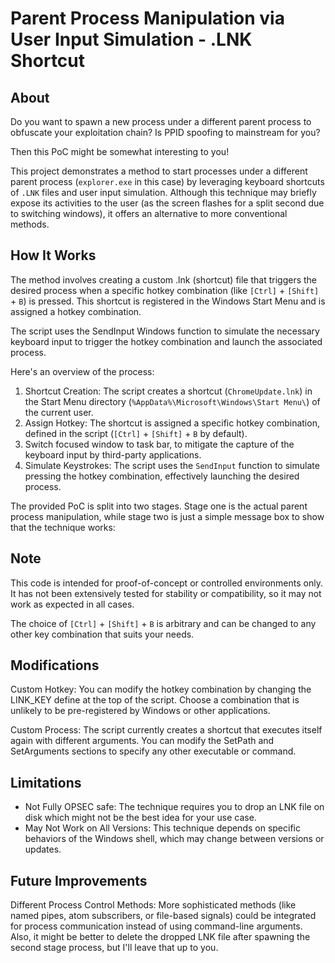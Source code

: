 # Parent Process Manipulation via User Input Simulation - .LNK Shortcut

## About
Do you want to spawn a new process under a different parent process to obfuscate your exploitation chain?
Is PPID spoofing to mainstream for you?

Then this PoC might be somewhat interesting to you!

This project demonstrates a method to start processes under a different parent process (`explorer.exe` in this case) by leveraging keyboard shortcuts of `.LNK` files and user input simulation.
Although this technique may briefly expose its activities to the user (as the screen flashes for a split second due to switching windows), it offers an alternative to more conventional methods.

## How It Works
The method involves creating a custom .lnk (shortcut) file that triggers the desired process when a specific hotkey combination (like `[Ctrl]` + `[Shift]` + `B`) is pressed.
This shortcut is registered in the Windows Start Menu and is assigned a hotkey combination.

The script uses the SendInput Windows function to simulate the necessary keyboard input to trigger the hotkey combination and launch the associated process.

Here's an overview of the process:

1. Shortcut Creation: The script creates a shortcut (`ChromeUpdate.lnk`) in the Start Menu directory (`%AppData%\Microsoft\Windows\Start Menu\`) of the current user.
2. Assign Hotkey: The shortcut is assigned a specific hotkey combination, defined in the script (`[Ctrl]` + `[Shift]` + `B` by default).
3. Switch focused window to task bar, to mitigate the capture of the keyboard input by third-party applications. 
4. Simulate Keystrokes: The script uses the `SendInput` function to simulate pressing the hotkey combination, effectively launching the desired process.

The provided PoC is split into two stages. Stage one is the actual parent process manipulation, while stage two is just a simple message box to show that the technique works:



## Note
This code is intended for proof-of-concept or controlled environments only.
It has not been extensively tested for stability or compatibility, so it may not work as expected in all cases.

The choice of `[Ctrl]` + `[Shift]` + `B` is arbitrary and can be changed to any other key combination that suits your needs.

## Modifications
Custom Hotkey: You can modify the hotkey combination by changing the LINK_KEY define at the top of the script. Choose a combination that is unlikely to be pre-registered by Windows or other applications.

Custom Process: The script currently creates a shortcut that executes itself again with different arguments.
You can modify the SetPath and SetArguments sections to specify any other executable or command.

## Limitations
- Not Fully OPSEC safe: The technique requires you to drop an LNK file on disk which might not be the best idea for your use case.
- May Not Work on All Versions: This technique depends on specific behaviors of the Windows shell, which may change between versions or updates.

## Future Improvements
Different Process Control Methods: More sophisticated methods (like named pipes, atom subscribers, or file-based signals) could be integrated for process communication instead of using command-line arguments.
Also, it might be better to delete the dropped LNK file after spawning the second stage process, but I'll leave that up to you.